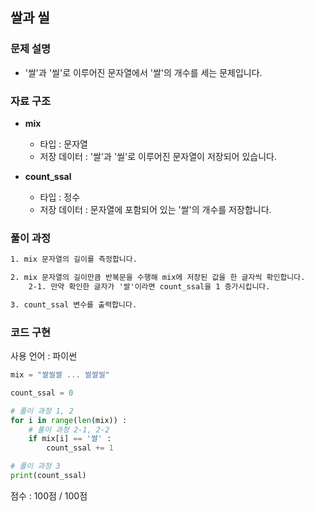 ## 쌀과 씰

### 문제 설명

- '쌀'과 '씰'로 이루어진 문자열에서 '쌀'의 개수를 세는 문제입니다.<br>

### 자료 구조

- **mix**
    - 타입 : 문자열
    - 저장 데이터 : '쌀'과 '씰'로 이루어진 문자열이 저장되어 있습니다.

- **count_ssal**
    - 타입 : 정수
    - 저장 데이터 : 문자열에 포함되어 있는 '쌀'의 개수를 저장합니다.

### 풀이 과정

```txt
1. mix 문자열의 길이를 측정합니다.

2. mix 문자열의 길이만큼 반복문을 수행해 mix에 저장된 값을 한 글자씩 확인합니다.
    2-1. 만약 확인한 글자가 '쌀'이라면 count_ssal을 1 증가시킵니다.

3. count_ssal 변수를 출력합니다.
```

### 코드 구현
사용 언어 : 파이썬

```python
mix = "쌀씰쌀 ... 씰쌀씰"

count_ssal = 0

# 풀이 과정 1, 2
for i in range(len(mix)) :
    # 풀이 과정 2-1, 2-2
    if mix[i] == '쌀' :
        count_ssal += 1

# 풀이 과정 3
print(count_ssal)
```


점수 : 100점 / 100점
